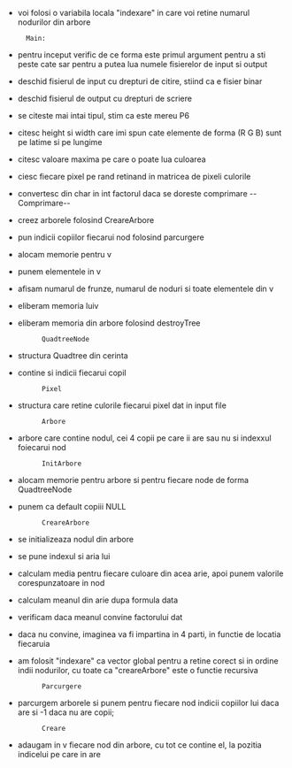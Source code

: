 - voi folosi o variabila locala "indexare" in care voi retine numarul nodurilor din arbore 

        Main:
- pentru inceput verific de ce forma este primul argument pentru a sti peste cate sar pentru a putea lua numele fisierelor de input si output
- deschid fisierul de input cu drepturi de citire, stiind ca e fisier binar
- deschid fisierul de output cu drepturi de scriere
- se citeste mai intai tipul, stim ca este mereu P6
- citesc height si width care imi spun cate elemente de forma (R G B) sunt pe latime si pe lungime
- citesc valoare maxima pe care o poate lua culoarea
- ciesc fiecare pixel pe rand retinand in matricea de pixeli culorile
- convertesc din char in int factorul daca se doreste comprimare
    --Comprimare--
- creez arborele folosind CreareArbore
- pun indicii copiilor fiecarui nod folosind parcurgere
- alocam memorie pentru v
- punem elementele in v
- afisam numarul de frunze, numarul de noduri si toate elementele din v
- eliberam memoria luiv
- eliberam memoria din arbore folosind destroyTree

            QuadtreeNode
- structura Quadtree din cerinta
- contine si indicii fiecarui copil

            Pixel
- structura care retine culorile fiecarui pixel dat in input file

            Arbore
- arbore care contine nodul, cei 4 copii pe care ii are sau nu si indexxul foiecarui nod

            InitArbore
- alocam memorie pentru arbore si pentru fiecare node de forma QuadtreeNode
- punem ca default copiii NULL

            CreareArbore
- se initializeaza nodul din arbore
- se pune indexul si aria lui
- calculam media pentru fiecare culoare din acea arie, apoi punem valorile corespunzatoare in nod
- calculam meanul din arie dupa formula data
- verificam daca meanul convine factorului dat
- daca nu convine, imaginea va fi impartina in 4 parti, in functie de locatia fiecaruia

- am folosit "indexare" ca vector global pentru a retine corect si in ordine indii nodurilor, cu toate ca "creareArbore" este o functie recursiva

            Parcurgere
- parcurgem arborele si punem pentru fiecare nod indicii copiilor lui daca are si -1 daca nu are copii;

            Creare
- adaugam in v fiecare nod din arbore, cu tot ce contine el, la pozitia indicelui pe care in are

